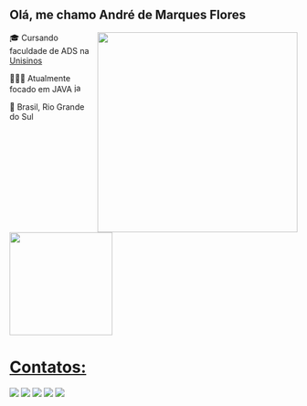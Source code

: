 ## Olá, me chamo André de Marques Flores

<img src="https://i.pinimg.com/originals/e9/9f/56/e99f560ce76b8b6fdf163a4e1b4992a1.gif" min-width="350px" max-width="350px" width="350px" align="right">

🎓 Cursando faculdade de ADS na [Unisinos](https://www.instagram.com/unisinos/)

👨🏻‍💻 Atualmente focado em JAVA <img width="16" alt="java" src="https://github.com/andremarques27/andremarques27/assets/95247935/94413b91-b41d-4c4c-9743-b7c42ad0d623">

📌 Brasil, Rio Grande do Sul

<div>
<a href="https://github.com/seu-usuário-aqui">
<img loading="lazy" height="180em" src="https://github-readme-stats.vercel.app/api/top-langs/?username=andremarques27&layout=compact&langs_count=7&theme=dracula"/>
</div>

# Contatos: 

<div>
  <a href="mailto:andredemarquesflores@gmail.com"><img loading="lazy" src="https://img.shields.io/badge/Gmail-D14836?style=for-the-badge&logo=gmail&logoColor=white" target="_blank"></a>
  <a href="https://www.linkedin.com/in/andremarquesflores/" target="_blank"><img loading="lazy" src="https://img.shields.io/badge/linkedin-%230077B5.svg?style=for-the-badge&logo=linkedin&logoColor=white" target="_blank"></a>
  <a href="https://instagram.com/andredemarques" target="_blank"><img loading="lazy" src="https://img.shields.io/badge/-Instagram-%23E4405F?style=for-the-badge&logo=instagram&logoColor=white" target="_blank"></a>
  <a href="https://www.facebook.com/AndreMarquesFlores" target="_blank"><img loading="lazy" src="https://img.shields.io/badge/Facebook-%231877F2.svg?style=for-the-badge&logo=Facebook&logoColor=white" target="_blank"></a>
  <a href="https://twitter.com/Andr3_Flor3s" target="_blank"><img loading="lazy" src="https://img.shields.io/badge/Twitter-%231DA1F2.svg?style=for-the-badge&logo=Twitter&logoColor=white" target="_blank"></a>
</div>



